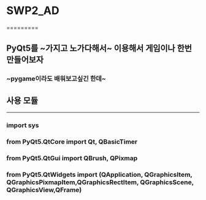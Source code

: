 # SWP2_AD
=========
## PyQt5를 ~가지고 노가다해서~ 이용해서 게임이나 한번 만들어보자

### ~pygame이라도 배워보고싶긴 한데~


## 사용 모듈
-----------
### import sys
### from PyQt5.QtCore import Qt, QBasicTimer
### from PyQt5.QtGui import QBrush, QPixmap
### from PyQt5.QtWidgets import (QApplication, QGraphicsItem, QGraphicsPixmapItem,QGraphicsRectItem, QGraphicsScene, QGraphicsView,QFrame)
